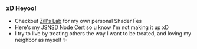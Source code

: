 ### xD Heyoo!

- Checkout [Zill's Lab](https://wswoodruff.github.io/zills-lab-site) for my own personal Shader Fes
- Here's my [JSNSD Node Cert](https://www.credly.com/badges/dc107cd5-6665-4e41-9cf0-406a25a9813c) so u know I'm not making it up xD
- I try to live by treating others the way I want to be treated, and loving my neighbor as myself :sparkles:
